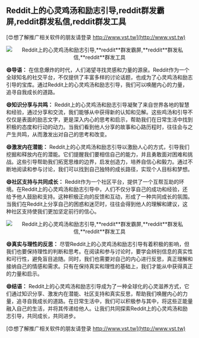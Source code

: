 ## **Reddit上的心灵鸡汤和励志引导,**reddit**群发霸屏,**reddit**群发私信,**reddit**群发工具**

[😍想了解推广相关软件的朋友请登录 http://www.vst.tw](http://www.vst.tw)

 <center><img src="https://vst.tw/MP4/tuiguang/png/1.png" alt="Reddit上的心灵鸡汤和励志引导,**reddit**群发霸屏,**reddit**群发私信,**reddit**群发工具"></center>

**😄导语：**
在信息爆炸的时代，人们渴望寻找灵感和力量的源泉。Reddit作为一个全球知名的社交平台，不仅提供了丰富多样的讨论话题，也成为了心灵鸡汤和励志引导的宝库。通过Reddit上的心灵鸡汤和励志引导，我们可以唤醒内心的力量，追寻自我成长的道路。

**😄知识分享与共鸣：**
Reddit上的心灵鸡汤和励志引导凝聚了来自世界各地的智慧和经验，通过分享和交流，我们能够从中获得新的认知和见解。这些鸡汤和引导不仅仅是表面的励志文字，更是深入内心的思考和启示，帮助我们在日常生活中找到积极的态度和行动的动力。当我们看到他人分享的故事和心路历程时，往往会与之产生共鸣，从而激发出对自己的思考和改变。

**😄激发内在潜能：**
Reddit上的心灵鸡汤和励志引导以激励人心的方式，引导我们挖掘和释放内在的潜能。它们提醒我们要相信自己的能力，并且勇敢面对困难和挑战。这些引导帮助我们拓宽思维的边界，启发创造力，培养自信心和毅力。通过不断地阅读和参与讨论，我们可以找到自己独特的成长路径，实现个人目标和梦想。

**😄社区支持与共同成长：**
Reddit作为一个社区平台，提供了一个互帮互助的环境。在Reddit上的心灵鸡汤和励志引导中，人们不仅分享自己的成功和经验，还给予他人鼓励和支持。这种积极正向的反馈和互动，形成了一种共同成长的氛围。当我们在Reddit上分享自己的困惑和迷茫时，往往会得到他人的理解和建议，这种社区支持使我们更加坚定前行的信心。

 <center><img src="https://vst.tw/MP4/tuiguang/png/5.png" alt="Reddit上的心灵鸡汤和励志引导,**reddit**群发霸屏,**reddit**群发私信,**reddit**群发工具"></center>

**😄真实与理性的反思：**
尽管Reddit上的心灵鸡汤和励志引导有着积极的影响，但我们也要保持理性的判断和思考。在阅读和参与讨论时，要学会辨别信息的真实性和可行性，避免盲目追随。同时，我们也需要对自己的内心进行反思，真正理解和接纳自己的情感和需求。只有在保持真实和理性的基础上，我们才能从中获得真正的力量和启示。

**😄结语：**
Reddit上的心灵鸡汤和励志引导成为了一种全球化的心灵滋养方式，它们通过知识分享、激发内在潜能、社区支持和真实反思，帮助我们唤醒内心的力量，追寻自我成长的道路。在日常生活中，我们可以积极参与其中，将这些正能量融入自己的生活，并将其传递给他人。让我们共同探索Reddit上的心灵鸡汤和励志引导，共同成长，共同进步。

[😍想了解推广相关软件的朋友请登录 http://www.vst.tw](http://www.vst.tw)



